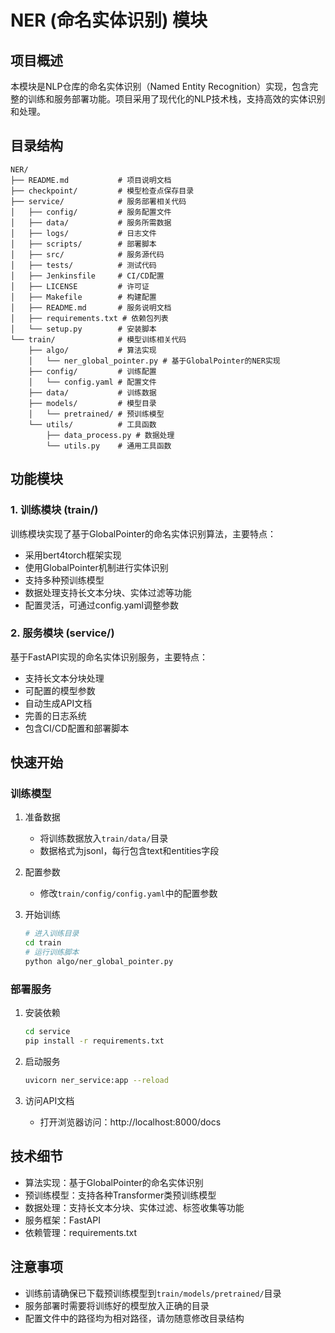 # NER (命名实体识别) 模块

## 项目概述

本模块是NLP仓库的命名实体识别（Named Entity Recognition）实现，包含完整的训练和服务部署功能。项目采用了现代化的NLP技术栈，支持高效的实体识别和处理。

## 目录结构

```
NER/
├── README.md           # 项目说明文档
├── checkpoint/         # 模型检查点保存目录
├── service/            # 服务部署相关代码
│   ├── config/         # 服务配置文件
│   ├── data/           # 服务所需数据
│   ├── logs/           # 日志文件
│   ├── scripts/        # 部署脚本
│   ├── src/            # 服务源代码
│   ├── tests/          # 测试代码
│   ├── Jenkinsfile     # CI/CD配置
│   ├── LICENSE         # 许可证
│   ├── Makefile        # 构建配置
│   ├── README.md       # 服务说明文档
│   ├── requirements.txt # 依赖包列表
│   └── setup.py        # 安装脚本
└── train/              # 模型训练相关代码
    ├── algo/           # 算法实现
    │   └── ner_global_pointer.py # 基于GlobalPointer的NER实现
    ├── config/         # 训练配置
    │   └── config.yaml # 配置文件
    ├── data/           # 训练数据
    ├── models/         # 模型目录
    │   └── pretrained/ # 预训练模型
    └── utils/          # 工具函数
        ├── data_process.py # 数据处理
        └── utils.py    # 通用工具函数
```

## 功能模块

### 1. 训练模块 (train/)

训练模块实现了基于GlobalPointer的命名实体识别算法，主要特点：

- 采用bert4torch框架实现
- 使用GlobalPointer机制进行实体识别
- 支持多种预训练模型
- 数据处理支持长文本分块、实体过滤等功能
- 配置灵活，可通过config.yaml调整参数

### 2. 服务模块 (service/)

基于FastAPI实现的命名实体识别服务，主要特点：

- 支持长文本分块处理
- 可配置的模型参数
- 自动生成API文档
- 完善的日志系统
- 包含CI/CD配置和部署脚本

## 快速开始

### 训练模型

1. 准备数据
   - 将训练数据放入`train/data/`目录
   - 数据格式为jsonl，每行包含text和entities字段

2. 配置参数
   - 修改`train/config/config.yaml`中的配置参数

3. 开始训练
   ```bash
   # 进入训练目录
   cd train
   # 运行训练脚本
   python algo/ner_global_pointer.py
   ```

### 部署服务

1. 安装依赖
   ```bash
   cd service
   pip install -r requirements.txt
   ```

2. 启动服务
   ```bash
   uvicorn ner_service:app --reload
   ```

3. 访问API文档
   - 打开浏览器访问：http://localhost:8000/docs

## 技术细节

- 算法实现：基于GlobalPointer的命名实体识别
- 预训练模型：支持各种Transformer类预训练模型
- 数据处理：支持长文本分块、实体过滤、标签收集等功能
- 服务框架：FastAPI
- 依赖管理：requirements.txt

## 注意事项

- 训练前请确保已下载预训练模型到`train/models/pretrained/`目录
- 服务部署时需要将训练好的模型放入正确的目录
- 配置文件中的路径均为相对路径，请勿随意修改目录结构